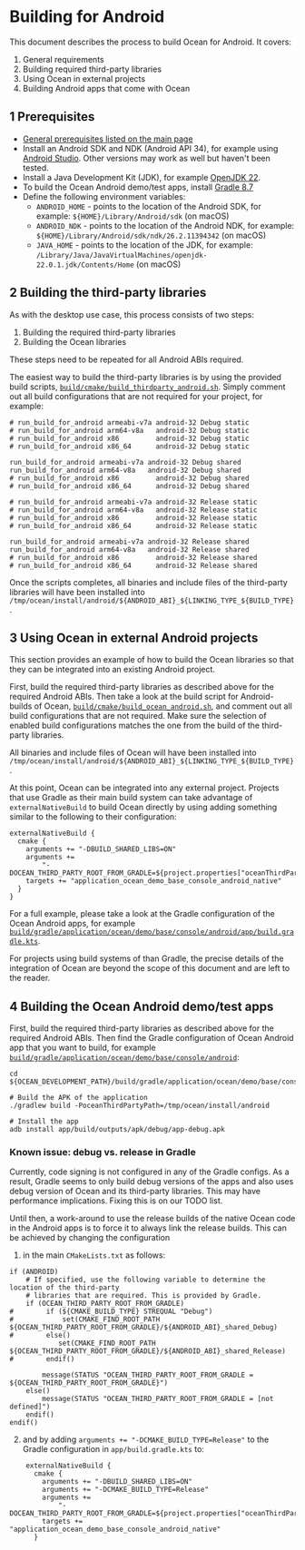 # Building for Android

This document describes the process to build Ocean for Android. It covers:

1. General requirements
2. Building required third-party libraries
3. Using Ocean in external projects
4. Building Android apps that come with Ocean

## 1 Prerequisites

* [General prerequisites listed on the main page](README.md)
* Install an Android SDK and NDK (Android API 34), for example using [Android Studio](https://developer.android.com/studio). Other versions may work as well but haven't been tested.
* Install a Java Development Kit (JDK), for example [OpenJDK 22](https://jdk.java.net/22/).
* To build the Ocean Android demo/test apps, install [Gradle 8.7](https://www.gradle.org)
* Define the following environment variables:
  * `ANDROID_HOME` - points to the location of the Android SDK, for example: `${HOME}/Library/Android/sdk` (on macOS)
  * `ANDROID_NDK` - points to the location of the Android NDK, for example: `${HOME}/Library/Android/sdk/ndk/26.2.11394342` (on macOS)
  * `JAVA_HOME` - points to the location of the JDK, for example: `/Library/Java/JavaVirtualMachines/openjdk-22.0.1.jdk/Contents/Home` (on macOS)

## 2 Building the third-party libraries

As with the desktop use case, this process consists of two steps:

1. Building the required third-party libraries
2. Building the Ocean libraries

These steps need to be repeated for all Android ABIs required.

The easiest way to build the third-party libraries is by using the provided build scripts, [`build/cmake/build_thirdparty_android.sh`](build/cmake/build_thirdparty_android.sh). Simply comment out all build configurations that are not required for your project, for example:

```
# run_build_for_android armeabi-v7a android-32 Debug static
# run_build_for_android arm64-v8a   android-32 Debug static
# run_build_for_android x86         android-32 Debug static
# run_build_for_android x86_64      android-32 Debug static

run_build_for_android armeabi-v7a android-32 Debug shared
run_build_for_android arm64-v8a   android-32 Debug shared
# run_build_for_android x86         android-32 Debug shared
# run_build_for_android x86_64      android-32 Debug shared

# run_build_for_android armeabi-v7a android-32 Release static
# run_build_for_android arm64-v8a   android-32 Release static
# run_build_for_android x86         android-32 Release static
# run_build_for_android x86_64      android-32 Release static

run_build_for_android armeabi-v7a android-32 Release shared
run_build_for_android arm64-v8a   android-32 Release shared
# run_build_for_android x86         android-32 Release shared
# run_build_for_android x86_64      android-32 Release shared
```

Once the scripts completes, all binaries and include files of the third-party libraries will have been installed into `/tmp/ocean/install/android/${ANDROID_ABI}_${LINKING_TYPE_${BUILD_TYPE}`.

## 3 Using Ocean in external Android projects

This section provides an example of how to build the Ocean libraries so that they can be integrated into an existing Android project.

First, build the required third-party libraries as described above for the required Android ABIs. Then take a look at the build script for Android-builds of Ocean, [`build/cmake/build_ocean_android.sh`](build/cmake/build_ocean_android.sh), and comment out all build configurations that are not required. Make sure the selection of enabled build configurations matches the one from the build of the third-party libraries.

All binaries and include files of Ocean will have been installed into `/tmp/ocean/install/android/${ANDROID_ABI}_${LINKING_TYPE_${BUILD_TYPE}`.

At this point, Ocean can be integrated into any external project. Projects that use Gradle as their main build system can take advantage of `externalNativeBuild` to build Ocean directly by using adding something similar to the following to their configuration:

```
externalNativeBuild {
  cmake {
    arguments += "-DBUILD_SHARED_LIBS=ON"
    arguments +=
        "-DOCEAN_THIRD_PARTY_ROOT_FROM_GRADLE=${project.properties["oceanThirdPartyPath"]}"
    targets += "application_ocean_demo_base_console_android_native"
  }
}
```

For a full example, please take a look at the Gradle configuration of the Ocean Android apps, for example [`build/gradle/application/ocean/demo/base/console/android/app/build.gradle.kts`](build/gradle/application/ocean/demo/base/console/android/app/build.gradle.kts).

For projects using build systems of than Gradle, the precise details of the integration of Ocean are beyond the scope of this document and are left to the reader.

## 4 Building the Ocean Android demo/test apps

First, build the required third-party libraries as described above for the required Android ABIs. Then find the Gradle configuration of Ocean Android app that you want to build, for example [`build/gradle/application/ocean/demo/base/console/android`](build/gradle/application/ocean/demo/base/console/android/app/build.gradle.kts):

```
cd ${OCEAN_DEVELOPMENT_PATH}/build/gradle/application/ocean/demo/base/console/android

# Build the APK of the application
./gradlew build -PoceanThirdPartyPath=/tmp/ocean/install/android

# Install the app
adb install app/build/outputs/apk/debug/app-debug.apk
```

### Known issue: debug vs. release in Gradle

Currently, code signing is not configured in any of the Gradle configs. As a result, Gradle seems to only build debug versions of the apps and also uses debug version of Ocean and its third-party libraries. This may have performance implications. Fixing this is on our TODO list.

Until then, a work-around to use the release builds of the native Ocean code in the Android apps is to force it to always link the release builds. This can be achieved by changing the configuration

1. in the main `CMakeLists.txt` as follows:

```
if (ANDROID)
    # If specified, use the following variable to determine the location of the third-party
    # libraries that are required. This is provided by Gradle.
    if (OCEAN_THIRD_PARTY_ROOT_FROM_GRADLE)
#        if (${CMAKE_BUILD_TYPE} STREQUAL "Debug")
#            set(CMAKE_FIND_ROOT_PATH ${OCEAN_THIRD_PARTY_ROOT_FROM_GRADLE}/${ANDROID_ABI}_shared_Debug)
#        else()
            set(CMAKE_FIND_ROOT_PATH ${OCEAN_THIRD_PARTY_ROOT_FROM_GRADLE}/${ANDROID_ABI}_shared_Release)
#        endif()

        message(STATUS "OCEAN_THIRD_PARTY_ROOT_FROM_GRADLE = ${OCEAN_THIRD_PARTY_ROOT_FROM_GRADLE}")
    else()
        message(STATUS "OCEAN_THIRD_PARTY_ROOT_FROM_GRADLE = [not defined]")
    endif()
endif()
```

2. and by adding `arguments += "-DCMAKE_BUILD_TYPE=Release"` to the Gradle configuration in `app/build.gradle.kts` to:

```
    externalNativeBuild {
      cmake {
        arguments += "-DBUILD_SHARED_LIBS=ON"
        arguments += "-DCMAKE_BUILD_TYPE=Release"
        arguments +=
            "-DOCEAN_THIRD_PARTY_ROOT_FROM_GRADLE=${project.properties["oceanThirdPartyPath"]}"
        targets += "application_ocean_demo_base_console_android_native"
      }
```
